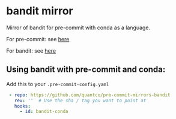 # bandit mirror

Mirror of bandit for pre-commit with conda as a language.

For pre-commit: see [here](https://github.com/pre-commit/pre-commit)

For bandit: see [here](https://github.com/PyCQA/bandit)

## Using bandit with pre-commit and conda:

Add this to your `.pre-commit-config.yaml`

```yaml
 - repo: https://github.com/quantco/pre-commit-mirrors-bandit
   rev: ''  # Use the sha / tag you want to point at
   hooks:
     - id: bandit-conda
```
